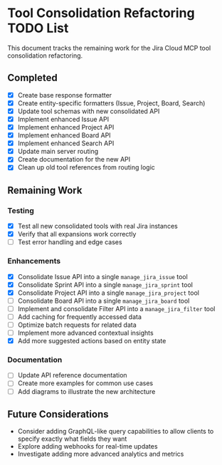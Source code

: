 # Tool Consolidation Refactoring TODO List

This document tracks the remaining work for the Jira Cloud MCP tool consolidation refactoring.

## Completed

- [x] Create base response formatter
- [x] Create entity-specific formatters (Issue, Project, Board, Search)
- [x] Update tool schemas with new consolidated API
- [x] Implement enhanced Issue API
- [x] Implement enhanced Project API
- [x] Implement enhanced Board API
- [x] Implement enhanced Search API
- [x] Update main server routing
- [x] Create documentation for the new API
- [x] Clean up old tool references from routing logic

## Remaining Work

### Testing

- [x] Test all new consolidated tools with real Jira instances
- [x] Verify that all expansions work correctly
- [ ] Test error handling and edge cases

### Enhancements

  - [x] Consolidate Issue API into a single `manage_jira_issue` tool
  - [x] Consolidate Sprint API into a single `manage_jira_sprint` tool
  - [x] Consolidate Project API into a single `manage_jira_project` tool
- [ ] Consolidate Board API into a single `manage_jira_board` tool
- [ ] Implement and consolidate Filter API into a `manage_jira_filter` tool
- [ ] Add caching for frequently accessed data
- [ ] Optimize batch requests for related data
- [ ] Implement more advanced contextual insights
- [x] Add more suggested actions based on entity state

### Documentation

- [ ] Update API reference documentation
- [ ] Create more examples for common use cases
- [ ] Add diagrams to illustrate the new architecture

## Future Considerations

- Consider adding GraphQL-like query capabilities to allow clients to specify exactly what fields they want
- Explore adding webhooks for real-time updates
- Investigate adding more advanced analytics and metrics
